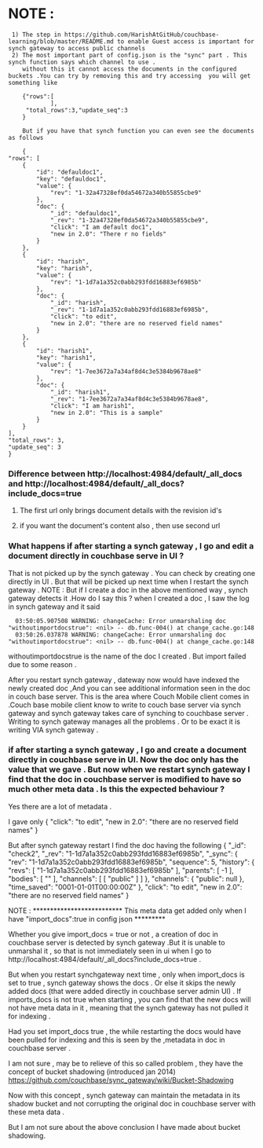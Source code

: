 NOTE :
======

     1) The step in https://github.com/HarishAtGitHub/couchbase-learning/blob/master/README.md to enable Guest access is important for synch gateway to access public channels 
     2) The most important part of config.json is the "sync" part . This synch function says which channel to use .
        without this it cannot access the documents in the configured buckets .You can try by removing this and try accessing  you will get something like 
        
        {"rows":[
                ],
         "total_rows":3,"update_seq":3
        }
        
        But if you have that synch function you can even see the documents as follows 
        
        {
    "rows": [
        {
            "id": "defauldoc1",
            "key": "defauldoc1",
            "value": {
                "rev": "1-32a47328ef0da54672a340b55855cbe9"
            },
            "doc": {
                "_id": "defauldoc1",
                "_rev": "1-32a47328ef0da54672a340b55855cbe9",
                "click": "I am default doc1",
                "new in 2.0": "There r no fields"
            }
        },
        {
            "id": "harish",
            "key": "harish",
            "value": {
                "rev": "1-1d7a1a352c0abb293fdd16883ef6985b"
            },
            "doc": {
                "_id": "harish",
                "_rev": "1-1d7a1a352c0abb293fdd16883ef6985b",
                "click": "to edit",
                "new in 2.0": "there are no reserved field names"
            }
        },
        {
            "id": "harish1",
            "key": "harish1",
            "value": {
                "rev": "1-7ee3672a7a34af8d4c3e5384b9678ae8"
            },
            "doc": {
                "_id": "harish1",
                "_rev": "1-7ee3672a7a34af8d4c3e5384b9678ae8",
                "click": "I am harish1",
                "new in 2.0": "This is a sample"
            }
        }
    ],
    "total_rows": 3,
    "update_seq": 3
    }
    
    
    
### Difference between http://localhost:4984/default/_all_docs and http://localhost:4984/default/_all_docs?include_docs=true


1) The first url only brings document details with the revision id's 

2) if you want the document's content also , then use second url 



### What happens if after starting a synch gateway , I go and edit a document directly in  couchbase serve in UI ?

That is not picked up by the synch gateway . You can check by creating one directly in UI . But that will be picked up next time when I restart the synch gateway .
NOTE : But if I create a doc in the above mentioned way , synch gateway detects it .How do I say this ?
when I created a doc , I saw the log in synch gateway and it said 

      03:50:05.907508 WARNING: changeCache: Error unmarshaling doc "withoutimportdocstrue": <nil> -- db.func·004() at change_cache.go:148
      03:50:26.037878 WARNING: changeCache: Error unmarshaling doc "withoutimportdocstrue": <nil> -- db.func·004() at change_cache.go:148
      
withoutimportdocstrue is the name of the doc I created . But import failed due to some reason .


After you restart synch gateway , dateway now would have indexed the newly created doc ,And you can see additional information seen in the doc in couch base server.
This is the area where Couch Mobile client comes in .Couch base mobile client know to write to couch base server via synch gateway and synch gateway takes care of synching to couchbase server . Writing to synch gateway manages all the problems . Or to be exact it is writing VIA synch gateway .

### if after starting a synch gateway , I go and create a document directly in  couchbase serve in UI. Now the doc only has the value that we gave . But now when we restart synch gateway I find that the doc in couchbase server is modified to have so much other meta data . Is this the expected behaviour ?

Yes there are a lot of metadata .

I gave only 
{
  "click": "to edit",
  "new in 2.0": "there are no reserved field names"
}

But after synch gateway restart I find the doc having the following 
{
  "_id": "check2",
  "_rev": "1-1d7a1a352c0abb293fdd16883ef6985b",
  "_sync": {
    "rev": "1-1d7a1a352c0abb293fdd16883ef6985b",
    "sequence": 5,
    "history": {
      "revs": [
        "1-1d7a1a352c0abb293fdd16883ef6985b"
      ],
      "parents": [
        -1
      ],
      "bodies": [
        ""
      ],
      "channels": [
        [
          "public"
        ]
      ]
    },
    "channels": {
      "public": null
    },
    "time_saved": "0001-01-01T00:00:00Z"
  },
  "click": "to edit",
  "new in 2.0": "there are no reserved field names"
}

NOTE : ************************** This meta data get added only when I have "import_docs":true in config json *********

Whether you give import_docs = true or not , a creation of doc in couchbase server is detected by synch gateway .But it is unable to unmarshal it , so that is not immediately seen in ui when I go to http://localhost:4984/default/_all_docs?include_docs=true .

But when you restart synchgateway next time , only when import_docs is set to true , synch gateway shows the docs . Or else it skips the newly added docs (that were added directly in couchbase server admin UI) . If imports_docs is not true when starting , you can find that the new docs will not have meta data in it , meaning that the synch gateway has not pulled it for indexing .

Had you set import_docs true , the while restarting the docs would have been pulled for indexing and this is seen by the ,metadata in doc in couchbase server .

I am not sure , may be to relieve of this so called problem , they have the concept of bucket shadowing (introduced jan 2014)
https://github.com/couchbase/sync_gateway/wiki/Bucket-Shadowing

Now with this concept , synch gateway can maintain the metadata in its shadow bucket and not corrupting the original doc in couchbase server with these meta data .

But I am not sure about the above conclusion I have made about bucket shadowing.

